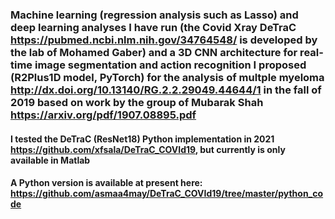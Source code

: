 ### Machine learning (regression analysis such as Lasso) and deep learning analyses I have run (the Covid Xray DeTraC https://pubmed.ncbi.nlm.nih.gov/34764548/ is developed by the lab of Mohamed Gaber) and a 3D CNN architecture for real-time image segmentation and action recognition I proposed (R2Plus1D model, PyTorch) for the analysis of multple myeloma http://dx.doi.org/10.13140/RG.2.2.29049.44644/1 in the fall of 2019 based on work by the group of Mubarak Shah https://arxiv.org/pdf/1907.08895.pdf

#### I tested the DeTraC (ResNet18) Python implementation in 2021 https://github.com/xfsala/DeTraC_COVId19, but currently is only available in Matlab 
#### A Python version is available at present here: https://github.com/asmaa4may/DeTraC_COVId19/tree/master/python_code
 
